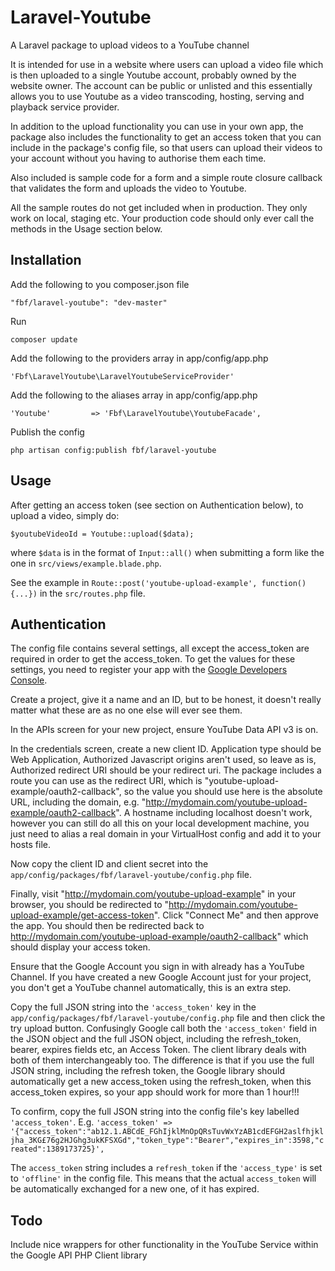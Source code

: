 Laravel-Youtube
===============

A Laravel package to upload videos to a YouTube channel

It is intended for use in a website where users can upload a video file which is then uploaded to a single Youtube
account, probably owned by the website owner. The account can be public or unlisted and this essentially allows you to
use Youtube as a video transcoding, hosting, serving and playback service provider.

In addition to the upload functionality you can use in your own app, the package also includes the functionality to get
an access token that you can include in the package's config file, so that users can upload their videos to your account
without you having to authorise them each time.

Also included is sample code for a form and a simple route closure callback that validates the form and uploads the
video to Youtube.

All the sample routes do not get included when in production. They only work on local, staging etc. Your production code
should only ever call the methods in the Usage section below.

## Installation

Add the following to you composer.json file

    "fbf/laravel-youtube": "dev-master"

Run

    composer update

Add the following to the providers array in app/config/app.php

    'Fbf\LaravelYoutube\LaravelYoutubeServiceProvider'

Add the following to the aliases array in app/config/app.php

    'Youtube'         => 'Fbf\LaravelYoutube\YoutubeFacade',

Publish the config

    php artisan config:publish fbf/laravel-youtube

## Usage

After getting an access token (see section on Authentication below), to upload a video, simply do:

    $youtubeVideoId = Youtube::upload($data);

where `$data` is in the format of `Input::all()` when submitting a form like the one in `src/views/example.blade.php`.

See the example in `Route::post('youtube-upload-example', function() {...})` in the `src/routes.php` file.

## Authentication

The config file contains several settings, all except the access_token are required in order to get the access_token.
To get the values for these settings, you need to register your app with the
<a href="https://cloud.google.com/console">Google Developers Console</a>.

Create a project, give it a name and an ID, but to be honest, it doesn't really matter what these are as no one else
will ever see them.

In the APIs screen for your new project, ensure YouTube Data API v3 is on.

In the credentials screen, create a new client ID. Application type should be Web Application, Authorized Javascript
origins aren't used, so leave as is, Authorized redirect URI should be your redirect uri. The package includes a route
you can use as the redirect URI, which is "youtube-upload-example/oauth2-callback", so the value you should use here is
the absolute URL, including the domain, e.g. "http://mydomain.com/youtube-upload-example/oauth2-callback". A hostname
including localhost doesn't work, however you can still do all this on your local development machine, you just need to
alias a real domain in your VirtualHost config and add it to your hosts file.

Now copy the client ID and client secret into the `app/config/packages/fbf/laravel-youtube/config.php` file.

Finally, visit "http://mydomain.com/youtube-upload-example" in your browser, you should be redirected to
"http://mydomain.com/youtube-upload-example/get-access-token". Click "Connect Me" and then approve the app. You should
then be redirected back to http://mydomain.com/youtube-upload-example/oauth2-callback" which should display your access
token.

Ensure that the Google Account you sign in with already has a YouTube Channel. If you have created a new Google Account
just for your project, you don't get a YouTube channel automatically, this is an extra step.

Copy the full JSON string into the `'access_token'` key in the
`app/config/packages/fbf/laravel-youtube/config.php` file and then click the try upload button. Confusingly Google call
both the `'access_token'` field in the JSON object and the full JSON object, including the refresh_token, bearer,
expires fields etc, an Access Token. The client library deals with both of them interchangeably too. The difference is
that if you use the full JSON string, including the refresh token, the Google library should automatically get a new
access_token using the refresh_token, when this access_token expires, so your app should work for more than 1 hour!!!

To confirm, copy the full JSON string into the config file's key labelled `'access_token'`. E.g.
`'access_token' => '{"access_token":"ab12.1.ABCdE_FGhIjklMnOpQRsTuvWxYzAB1cdEFGH2aslfhjkljha_3KG£76g2HJGhg3ukKFSXGd","token_type":"Bearer","expires_in":3598,"created":1389173725}',`

The `access_token` string includes a `refresh_token` if the `'access_type'` is set to `'offline'` in the config file.
This means that the actual `access_token` will be automatically exchanged for a new one, of it has expired.

## Todo

Include nice wrappers for other functionality in the YouTube Service within the Google API PHP Client library
